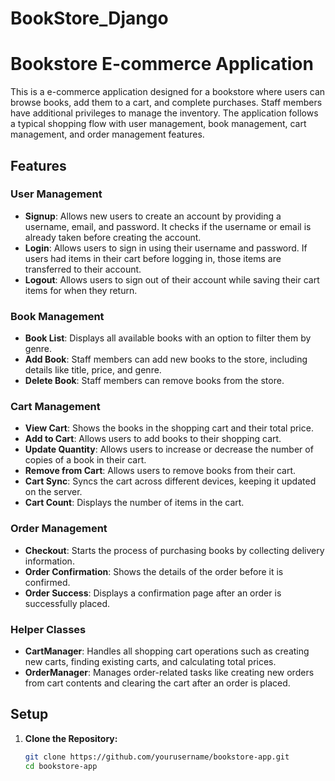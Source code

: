# BookStore_Django

# Bookstore E-commerce Application

This is a e-commerce application designed for a bookstore where users can browse books, add them to a cart, and complete purchases. Staff members have additional privileges to manage the inventory. The application follows a typical shopping flow with user management, book management, cart management, and order management features.

## Features

### User Management
- **Signup**: Allows new users to create an account by providing a username, email, and password. It checks if the username or email is already taken before creating the account.
- **Login**: Allows users to sign in using their username and password. If users had items in their cart before logging in, those items are transferred to their account.
- **Logout**: Allows users to sign out of their account while saving their cart items for when they return.

### Book Management
- **Book List**: Displays all available books with an option to filter them by genre.
- **Add Book**: Staff members can add new books to the store, including details like title, price, and genre.
- **Delete Book**: Staff members can remove books from the store.

### Cart Management
- **View Cart**: Shows the books in the shopping cart and their total price.
- **Add to Cart**: Allows users to add books to their shopping cart.
- **Update Quantity**: Allows users to increase or decrease the number of copies of a book in their cart.
- **Remove from Cart**: Allows users to remove books from their cart.
- **Cart Sync**: Syncs the cart across different devices, keeping it updated on the server.
- **Cart Count**: Displays the number of items in the cart.

### Order Management
- **Checkout**: Starts the process of purchasing books by collecting delivery information.
- **Order Confirmation**: Shows the details of the order before it is confirmed.
- **Order Success**: Displays a confirmation page after an order is successfully placed.

### Helper Classes
- **CartManager**: Handles all shopping cart operations such as creating new carts, finding existing carts, and calculating total prices.
- **OrderManager**: Manages order-related tasks like creating new orders from cart contents and clearing the cart after an order is placed.

## Setup

1. **Clone the Repository:**
   ```bash
   git clone https://github.com/yourusername/bookstore-app.git
   cd bookstore-app
